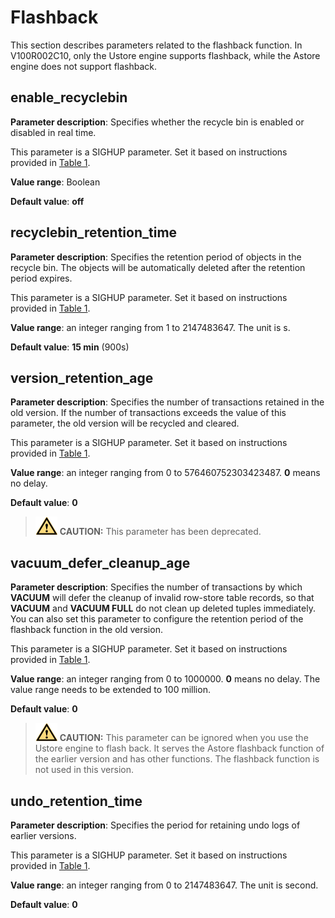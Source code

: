 # Flashback<a name="EN-US_TOPIC_0000001104548132"></a>

This section describes parameters related to the flashback function. In V100R002C10, only the Ustore engine supports flashback, while the Astore engine does not support flashback.

## enable\_recyclebin<a name="section59681653121117"></a>

**Parameter description**: Specifies whether the recycle bin is enabled or disabled in real time.

This parameter is a SIGHUP parameter. Set it based on instructions provided in  [Table 1](resetting-parameters.md#en-us_topic_0283137176_en-us_topic_0237121562_en-us_topic_0059777490_t91a6f212010f4503b24d7943aed6d846).

**Value range**: Boolean

**Default value**:  **off**

## recyclebin\_retention\_time<a name="section9443171010611"></a>

**Parameter description**: Specifies the retention period of objects in the recycle bin. The objects will be automatically deleted after the retention period expires.

This parameter is a SIGHUP parameter. Set it based on instructions provided in  [Table 1](resetting-parameters.md#en-us_topic_0283137176_en-us_topic_0237121562_en-us_topic_0059777490_t91a6f212010f4503b24d7943aed6d846).

**Value range**: an integer ranging from 1 to 2147483647. The unit is s.

**Default value**:  **15 min**  \(900s\)

## version\_retention\_age<a name="section464416433618"></a>

**Parameter description**: Specifies the number of transactions retained in the old version. If the number of transactions exceeds the value of this parameter, the old version will be recycled and cleared.

This parameter is a SIGHUP parameter. Set it based on instructions provided in  [Table 1](resetting-parameters.md#en-us_topic_0283137176_en-us_topic_0237121562_en-us_topic_0059777490_t91a6f212010f4503b24d7943aed6d846).

**Value range**: an integer ranging from 0 to 576460752303423487.  **0**  means no delay.

**Default value**:  **0**

>![](public_sys-resources/icon-caution.gif) **CAUTION:** 
>This parameter has been deprecated.

## vacuum\_defer\_cleanup\_age<a name="section1613641811206"></a>

**Parameter description**: Specifies the number of transactions by which  **VACUUM**  will defer the cleanup of invalid row-store table records, so that  **VACUUM**  and  **VACUUM FULL**  do not clean up deleted tuples immediately. You can also set this parameter to configure the retention period of the flashback function in the old version.

This parameter is a SIGHUP parameter. Set it based on instructions provided in  [Table 1](resetting-parameters.md#en-us_topic_0283137176_en-us_topic_0237121562_en-us_topic_0059777490_t91a6f212010f4503b24d7943aed6d846).

**Value range**: an integer ranging from 0 to 1000000.  **0**  means no delay. The value range needs to be extended to 100 million.

**Default value**:  **0**

>![](public_sys-resources/icon-caution.gif) **CAUTION:** 
>This parameter can be ignored when you use the Ustore engine to flash back. It serves the Astore flashback function of the earlier version and has other functions. The flashback function is not used in this version.

## undo\_retention\_time<a name="section179846211004"></a>

**Parameter description**: Specifies the period for retaining undo logs of earlier versions.

This parameter is a SIGHUP parameter. Set it based on instructions provided in  [Table 1](resetting-parameters.md#en-us_topic_0283137176_en-us_topic_0237121562_en-us_topic_0059777490_t91a6f212010f4503b24d7943aed6d846).

**Value range**: an integer ranging from 0 to 2147483647. The unit is second.

**Default value**:  **0**

